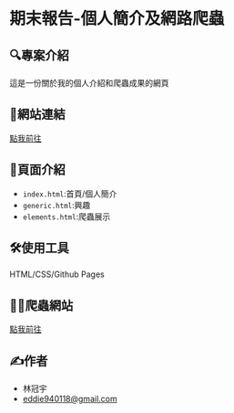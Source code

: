 # 期末報告-個人簡介及網路爬蟲

## 🔍專案介紹
這是一份關於我的個人介紹和爬蟲成果的網頁

## 🛜網站連結
[點我前往](https://billyr65.github.io)

## 📂頁面介紹
- `index.html`:首頁/個人簡介
- `generic.html`:興趣
- `elements.html`:爬蟲展示

## 🛠️使用工具
HTML/CSS/Github Pages

## 🧑‍💻爬蟲網站
[點我前往](https://www.taichung.gov.tw/)

## ✍️作者
- 林冠宇
- eddie940118@gmail.com
